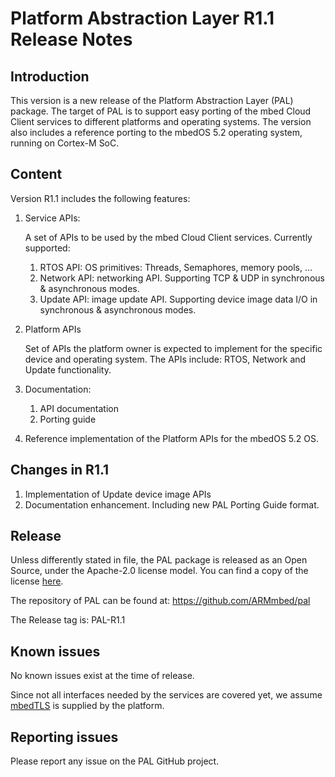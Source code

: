 # Platform Abstraction Layer R1.1 Release Notes

## Introduction
This version is a new release of the Platform Abstraction Layer (PAL) package. The target of PAL is to support easy porting of the mbed Cloud Client services to different platforms and operating systems. 
The version also includes a reference porting to the mbedOS 5.2 operating system, running on Cortex-M SoC.

## Content
Version R1.1 includes the following features:

1. Service APIs:

   A set of APIs to be used by the mbed Cloud Client services. Currently supported:
   1. RTOS API: OS primitives: Threads, Semaphores, memory pools, ...
   2. Network API: networking API. Supporting TCP & UDP in synchronous & asynchronous modes. 
   3. Update API: image update API. Supporting device image data I/O in synchronous & asynchronous modes. 

2. Platform APIs

    Set of APIs the platform owner is expected to implement for the specific device and operating system.
    The APIs include: RTOS, Network and Update functionality.

3. Documentation:
   1. API documentation
   2. Porting guide
  
3. Reference implementation of the Platform APIs for the mbedOS 5.2 OS.

## Changes in R1.1
1. Implementation of Update device image APIs
2. Documentation enhancement. Including new PAL Porting Guide format.


## Release
Unless differently stated in file, the PAL package is released as an Open Source, under the Apache-2.0 license model. You can find a copy of the license [here](https://github.com/ARMmbed/pal/blob/master/apache-2.0.txt).

The repository of PAL can be found at: https://github.com/ARMmbed/pal

The Release tag is: PAL-R1.1

## Known issues
No known issues exist at the time of release.

Since not all interfaces needed by the services are covered yet, we assume [mbedTLS](https://tls.mbed.org) is supplied by the platform.

## Reporting issues
Please report any issue on the PAL GitHub project.
